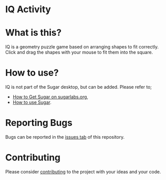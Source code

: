 
IQ Activity
===========

What is this?
===========
IQ is a geometry puzzle game based on arranging shapes to fit correctly. Click and drag the shapes with your mouse to fit them into the square.


How to use?
===========

IQ is not part of the Sugar desktop, but can be added. Please refer to;

* [How to Get Sugar on sugarlabs.org](https://sugarlabs.org/),
* [How to use Sugar](https://help.sugarlabs.org/).


Reporting Bugs
===========

Bugs can be reported in the
[issues tab](https://github.com/sugarlabs/jump/issues)
of this repository.

Contributing
===========

Please consider [contributing](https://github.com/sugarlabs/sugar-docs/blob/master/src/contributing.md) to the project with your ideas and your code.
